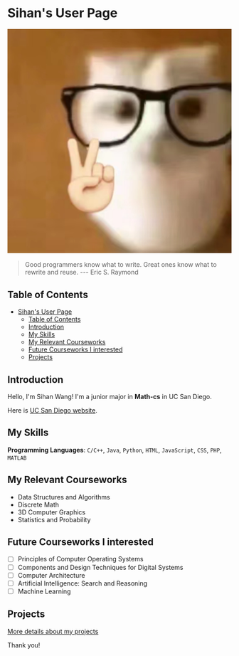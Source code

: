 # Sihan's User Page
![](/images/hello.jpg)

> Good programmers know what to write. Great ones know what to rewrite and reuse. --- Eric S. Raymond

## Table of Contents

- [Sihan's User Page](#sihans-user-page)
  - [Table of Contents](#table-of-contents)
  - [Introduction](#introduction)
  - [My Skills](#my-skills)
  - [My Relevant Courseworks](#my-relevant-courseworks)
  - [Future Courseworks I interested](#future-courseworks-i-interested)
  - [Projects](#projects)

## Introduction
<a id="introduction"></a>
Hello, I'm Sihan Wang! I'm a junior major in **Math-cs** in UC San Diego.

Here is [UC San Diego website](https://ucsd.edu/).


## My Skills
<a id="my-skills"></a>
**Programming Languages**: `C/C++`, `Java`, `Python`, `HTML`, `JavaScript`, `CSS`, `PHP`, `MATLAB`


## My Relevant Courseworks
<a id="my-relevant-courseworks"></a>
* Data Structures and Algorithms
* Discrete Math
* 3D Computer Graphics
* Statistics and Probability

## Future Courseworks I interested
<a id="future-courseworks-i-interested"></a>
- [ ] Principles of Computer Operating Systems
- [ ] Components and Design Techniques for Digital Systems
- [ ] Computer Architecture
- [ ] Artificial Intelligence: Search and Reasoning
- [ ] Machine Learning

## Projects
[More details about my projects](myprojects.md)

Thank you!
